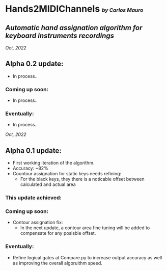 # Hands2MIDIChannels <font size="3" >_by Carlos Mauro_ </font>

## _Automatic hand assignation algorithm for keyboard instruments recordings_

_Oct, 2022_

## Alpha 0.2 update:

- In process..

### Coming up soon:

- In process..

### Eventually:

- In process..

_Oct, 2022_

## Alpha 0.1 update:

- First working iteration of the algorithm.
- Accuracy: ~82%
- Countour assignation for static keys needs refining:
  - For the black keys, they there is a noticable offset between calculated and actual area

### This update achieved:

### Coming up soon:

- Contour assignation fix:
  - In the next update, a contour area fine tuning will be added to compensate for any posisble offset.

### Eventually:

- Refine logical gates at Compare.py to increase output accuracy as well as improving the overall algoruithm speed.
